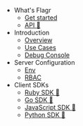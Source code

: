 - What's Flagr
    - [Get started](home.md)
    - [API 🔗](https://openflagr.github.io/flagr/api_docs)
- Introduction
    - [Overview](flagr_overview.md)
    - [Use Cases](flagr_use_cases.md)
    - [Debug Console](flagr_debugging.md)
- Server Configuration
    - [Env](flagr_env.md)
    - [RBAC](flagr_rbac.md)
- Client SDKs
    - [Ruby SDK 🔗](https://github.com/openflagr/rbflagr)
    - [Go SDK 🔗](https://github.com/openflagr/goflagr)
    - [JavaScript SDK 🔗](https://github.com/openflagr/jsflagr)
    - [Python SDK 🔗](https://github.com/openflagr/pyflagr)
